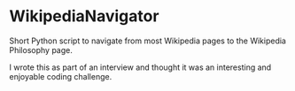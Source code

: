 # WikipediaNavigator
Short Python script to navigate from most Wikipedia pages to the Wikipedia Philosophy page. 

I wrote this as part of an interview and thought it was an interesting and enjoyable coding challenge. 
